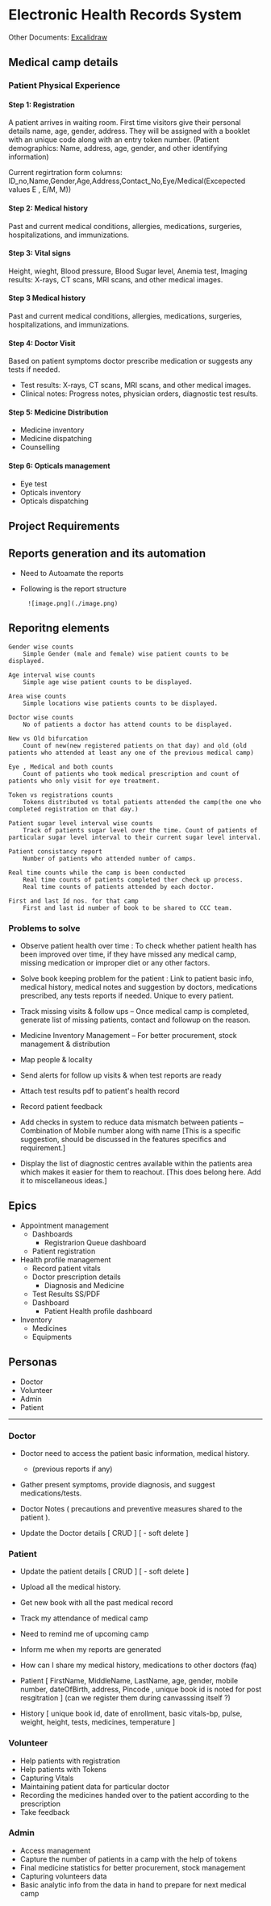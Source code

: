 # Electronic Health Records System

Other Documents:
[Excalidraw](https://excalidraw.com/#room=78b7c7295ab427c5ccb4,aMb_CL0ob6Uv83EtUup8Iw)

## Medical camp details

### Patient Physical Experience

#### Step 1: Registration

A patient arrives in waiting room. First time visitors give their personal details name, age, gender, address. They will be assigned with a booklet with an unique code along with an entry token number. (Patient demographics: Name, address, age, gender, and other identifying information)

Current regirtration form columns: ID_no,Name,Gender,Age,Address,Contact_No,Eye/Medical(Excepected values E , E/M, M))

#### Step 2: Medical history

Past and current medical conditions, allergies, medications, surgeries, hospitalizations, and immunizations.

#### Step 3: Vital signs

Height, wieght, Blood pressure, Blood Sugar level, Anemia test, Imaging results: X-rays, CT scans, MRI scans, and other medical images.

#### Step 3 Medical history
Past and current medical conditions, allergies, medications, surgeries, hospitalizations, and immunizations.

#### Step 4: Doctor Visit

Based on patient symptoms doctor prescribe medication or suggests any tests if needed.

- Test results: X-rays, CT scans, MRI scans, and other medical images.
- Clinical notes: Progress notes, physician orders, diagnostic test results.

#### Step 5: Medicine Distribution

- Medicine inventory
- Medicine dispatching
- Counselling

#### Step 6: Opticals management

- Eye test
- Opticals inventory
- Opticals dispatching

## Project Requirements­

## Reports  generation  and  its automation

- Need to Autoamate the reports 
- Following is the report structure 

        ![image.png](./image.png)

## Reporitng  elements

    Gender wise counts
        Simple Gender (male and female) wise patient counts to be displayed.
    
    Age interval wise counts 
        Simple age wise patient counts to be displayed.
    
    Area wise counts
        Simple locations wise patients counts to be displayed.
    
    Doctor wise counts 
        No of patients a doctor has attend counts to be displayed.
    
    New vs Old bifurcation 
        Count of new(new registered patients on that day) and old (old patients who attended at least any one of the previous medical camp)
    
    Eye , Medical and both counts 
        Count of patients who took medical prescription and count of patients who only visit for eye treatment.
    
    Token vs registrations counts
        Tokens distributed vs total patients attended the camp(the one who completed registration on that day.)
    
    Patient sugar level interval wise counts
        Track of patients sugar level over the time. Count of patients of particular sugar level interval to their current sugar level interval.

    Patient consistancy report
        Number of patients who attended number of camps.
    
    Real time counts while the camp is been conducted
        Real time counts of patients completed ther check up process.
        Real time counts of patients attended by each doctor.

    First and last Id nos. for that camp
        First and last id number of book to be shared to CCC team.


### Problems to solve

- Observe patient health over time : To check whether patient health has been improved over time, if they have missed any medical camp, missing medication or improper diet or any other factors.

- Solve book keeping problem for the patient : Link to patient basic info, medical history, medical notes and suggestion by doctors, medications prescribed, any tests reports if needed. Unique to every patient.

- Track missing visits & follow ups – Once medical camp is completed, generate list of missing patients, contact and followup on the reason.

- Medicine Inventory Management – For better procurement, stock management & distribution

- Map people & locality

- Send alerts for follow up visits & when test reports are ready

- Attach test results pdf to patient's health record

- Record patient feedback

- Add checks in system to reduce data mismatch between patients – Combination of Mobile number along with name [This is a specific suggestion, should be discussed in the features specifics and requirement.]

- Display the list of diagnostic centres available within the patients area which makes it easier for them to reachout. [This does belong here. Add it to miscellaneous ideas.]

## Epics

- Appointment management
  - Dashboards
    - Registrarion Queue dashboard
  - Patient registration
- Health profile management
  - Record patient vitals
  - Doctor prescription details
    - Diagnosis and Medicine
  - Test Results SS/PDF
  - Dashboard
    - Patient Health profile dashboard
- Inventory
  - Medicines
  - Equipments

## Personas

- Doctor
- Volunteer
- Admin
- Patient

---

### Doctor

- Doctor need to access the patient basic information, medical history.

  - (previous reports if any)

- Gather present symptoms, provide diagnosis, and suggest medications/tests.

- Doctor Notes ( precautions and preventive measures shared to the patient ).

- Update the Doctor details [ CRUD ] [ - soft delete ]

### Patient

- Update the patient details [ CRUD ] [ - soft delete ]

- Upload all the medical history.

- Get new book with all the past medical record

- Track my attendance of medical camp

- Need to remind me of upcoming camp

- Inform me when my reports are generated

- How can I share my medical history, medications to other doctors (faq)

- Patient [ FirstName, MiddleName, LastName, age, gender, mobile number, dateOfBirth, address, Pincode , unique book id is noted for post resgitration ] (can we register them during canvasssing itself ?)

- History [ unique book id, date of enrollment, basic vitals-bp, pulse, weight, height, tests, medicines, temperature ]

### Volunteer

- Help patients with registration
- Help patients with Tokens
- Capturing Vitals
- Maintaining patient data for particular doctor
- Recording the medicines handed over to the patient according to the prescription
- Take feedback

### Admin

- Access management
- Capture the number of patients in a camp with the help of tokens
- Final medicine statistics for better procurement, stock management
- Capturing volunteers data
- Basic analytic info from the data in hand to prepare for next medical camp
